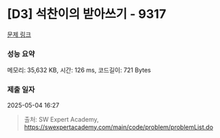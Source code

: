 # [D3] 석찬이의 받아쓰기 - 9317 

[문제 링크](https://swexpertacademy.com/main/code/problem/problemDetail.do?contestProbId=AW-hOY5KeEIDFAVg) 

### 성능 요약

메모리: 35,632 KB, 시간: 126 ms, 코드길이: 721 Bytes

### 제출 일자

2025-05-04 16:27



> 출처: SW Expert Academy, https://swexpertacademy.com/main/code/problem/problemList.do
